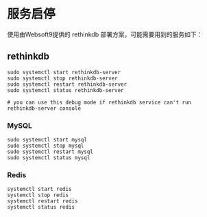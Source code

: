 # 服务启停

使用由Websoft9提供的 rethinkdb 部署方案，可能需要用到的服务如下：

## rethinkdb

```shell
sudo systemctl start rethinkdb-server
sudo systemctl stop rethinkdb-server
sudo systemctl restart rethinkdb-server
sudo systemctl status rethinkdb-server

# you can use this debug mode if rethinkdb service can't run
rethinkdb-server console
```

### MySQL

```shell
sudo systemctl start mysql
sudo systemctl stop mysql
sudo systemctl restart mysql
sudo systemctl status mysql
```

### Redis

```shell
systemctl start redis
systemctl stop redis
systemctl restart redis
systemctl status redis
```